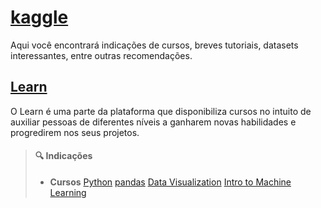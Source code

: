 # [kaggle](https://www.kaggle.com/)
Aqui você encontrará indicações de cursos, breves tutoriais, datasets interessantes, entre outras recomendações.

## [Learn](https://www.kaggle.com/learn)
O Learn é uma parte da plataforma que disponibiliza cursos no intuito de auxiliar pessoas de diferentes níveis a ganharem novas habilidades e progredirem nos seus projetos.<br>

> #### 🔍 Indicações
>  * **Cursos**
    [Python](https://www.kaggle.com/learn/python)
    [pandas](https://www.kaggle.com/learn/pandas)
    [Data Visualization](https://www.kaggle.com/learn/data-visualization)
    [Intro to Machine Learning](https://www.kaggle.com/learn/intro-to-machine-learning)
